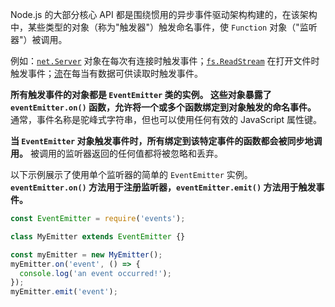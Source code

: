 Node.js 的大部分核心 API 都是围绕惯用的异步事件驱动架构构建的，在该架构中，某些类型的对象（称为"触发器"）触发命名事件，使 `Function` 对象（"监听器"）被调用。

例如：[`net.Server`](http://nodejs.cn/api/net.html#class-netserver) 对象在每次有连接时触发事件；[`fs.ReadStream`](http://nodejs.cn/api/fs.html#class-fsreadstream) 在打开文件时触发事件；[流](http://nodejs.cn/api/stream.html)在每当有数据可供读取时触发事件。

**所有触发事件的对象都是 `EventEmitter` 类的实例。 这些对象暴露了 `eventEmitter.on()` 函数，允许将一个或多个函数绑定到对象触发的命名事件。** 通常，事件名称是驼峰式字符串，但也可以使用任何有效的 JavaScript 属性键。

**当 `EventEmitter` 对象触发事件时，所有绑定到该特定事件的函数都会被同步地调用。** 被调用的监听器返回的任何值都将被忽略和丢弃。

以下示例展示了使用单个监听器的简单的 `EventEmitter` 实例。 **`eventEmitter.on()` 方法用于注册监听器，`eventEmitter.emit()` 方法用于触发事件。**

```js
const EventEmitter = require('events');

class MyEmitter extends EventEmitter {}

const myEmitter = new MyEmitter();
myEmitter.on('event', () => {
  console.log('an event occurred!');
});
myEmitter.emit('event');
```

